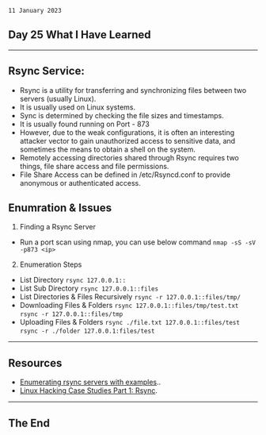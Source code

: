 `11 January 2023`
## **Day 25 What I Have Learned**
***
## **Rsync Service**:
- Rsync is a utility for transferring and synchronizing files between two servers (usually Linux). 
- It is usually used on Linux systems.
- Sync is determined by checking the file sizes and timestamps. 
- It is usually found running on Port - 873
- However, due to the weak configurations, it is often an interesting attacker vector to gain unauthorized access to sensitive data, and sometimes the means to obtain a shell on the system.
- Remotely accessing directories shared through Rsync requires two things, file share access and file permissions.
- File Share Access can be defined in /etc/Rsyncd.conf to provide anonymous or authenticated access.
## **Enumration & Issues**
1. Finding a Rsync Server
- Run a port scan using nmap, you can use below command
`nmap -sS -sV -p873 <ip> `
2. Enumeration Steps
- List Directory
`rsync 127.0.0.1:: `
- List Sub Directory
`rsync 127.0.0.1::files`
- List Directories & Files Recursively
`rsync -r 127.0.0.1::files/tmp/`
- Downloading Files & Folders
`rsync 127.0.0.1::files/tmp/test.txt`
`rsync -r 127.0.0.1::files/tmp`
- Uploading Files & Folders
`rsync ./file.txt 127.0.0.1::files/test`
`rsync -r ./folder 127.0.0.1:files/test`

***
## **Resources**
- [Enumerating rsync servers with examples](https://medium.com/@minimalist.ascent/enumerating-rsync-servers-with-examples-cc3718e8e2c0)..
- [Linux Hacking Case Studies Part 1: Rsync](https://www.netspi.com/blog/technical/network-penetration-testing/linux-hacking-case-studies-part-1-rsync/).
***
## **The End**
